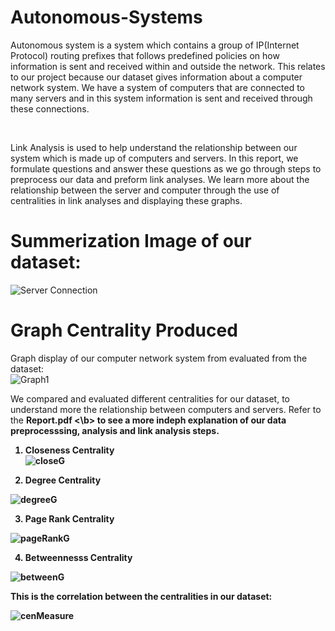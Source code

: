 # Autonomous-Systems
Autonomous system is a system which contains a group of IP(Internet Protocol) routing prefixes
that follows predefined policies on how information is sent and received within and outside the
network. This relates to our project because our dataset gives information about a computer
network system. We have a system of computers that are connected to many servers and in this
system information is sent and received through these connections.

<br>

Link Analysis is used to help understand the relationship between our system which is made up
of computers and servers. In this report, we formulate questions and answer these questions as
we go through steps to preprocess our data and preform link analyses. We learn more about the
relationship between the server and computer through the use of centralities in link analyses and
displaying these graphs.

# Summerization Image of our dataset:
![Server Connection](https://user-images.githubusercontent.com/44726422/231736691-a4a1a455-31ce-45dc-8eaf-5b2bf67d1ac1.png)


# Graph Centrality Produced
Graph display of our computer network system from evaluated from the dataset:<br>
![Graph1](https://user-images.githubusercontent.com/44726422/231736663-645a2463-9d1f-456b-82c7-4b880439a404.png)

We compared and evaluated different centralities for our dataset, to understand more the relationship between computers and servers. Refer to the <b> Report.pdf <\b> to see a more indeph explanation of our data preprocesssing, analysis and link analysis steps.<br>

1. Closeness Centrality<br>
![closeG](https://user-images.githubusercontent.com/44726422/231739239-7ab6be55-611c-47a9-827d-be47d9ae92b9.png)

  
  

2. Degree Centrality<br>

  ![degreeG](https://user-images.githubusercontent.com/44726422/231739267-543da6d6-86f1-49da-81da-9129aa7a4948.png)

  

3. Page Rank Centrality<br>

  ![pageRankG](https://user-images.githubusercontent.com/44726422/231739502-9de4588b-e2ce-4be6-8b80-3578d0162e3f.png)

  

4. Betweennesss Centrality<br>

![betweenG](https://user-images.githubusercontent.com/44726422/231739521-224220ad-24c0-4d8a-bed6-e3dc2631072b.png)


This is the correlation between the centralities in our dataset:<br>
  
![cenMeasure](https://user-images.githubusercontent.com/44726422/231737881-0c8ba8f9-27a1-4052-95e6-b970debfbd0a.png)
